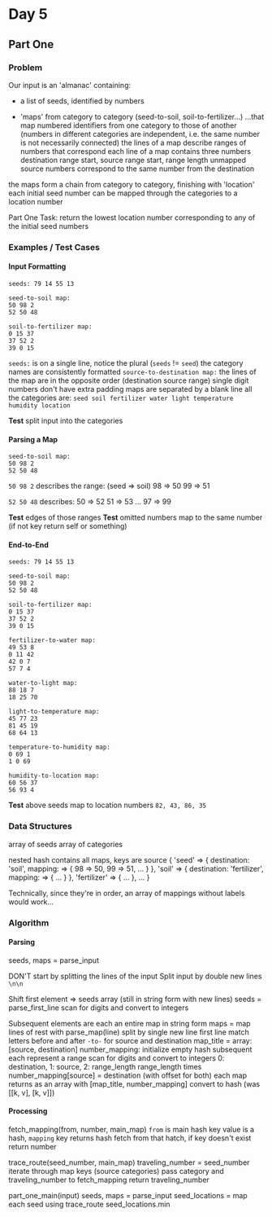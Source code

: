 # Day 5

## Part One

### Problem

Our input is an 'almanac' containing:
  - a list of seeds, identified by numbers

  - 'maps' from category to category (seed-to-soil, soil-to-fertilizer...)
    ...that map numbered identifiers from one category to those of another
    (numbers in different categories are independent, i.e. the same number is not necessarily connected)
    the lines of a map describe ranges of numbers that correspond
    each line of a map contains three numbers
      destination range start, source range start, range length
    unmapped source numbers correspond to the same number from the destination

the maps form a chain from category to category, finishing with 'location'
each initial seed number can be mapped through the categories to a location number

Part One Task: return the lowest location number corresponding to any of the initial seed numbers

### Examples / Test Cases

#### Input Formatting

```
seeds: 79 14 55 13

seed-to-soil map:
50 98 2
52 50 48

soil-to-fertilizer map:
0 15 37
37 52 2
39 0 15
```

`seeds:` is on a single line, notice the plural (`seeds` != `seed`)
the category names are consistently formatted `source-to-destination map:`
  the lines of the map are in the opposite order (destination source range)
single digit numbers don't have extra padding
maps are separated by a blank line
all the categories are: `seed soil fertilizer water light temperature humidity location`

**Test** split input into the categories

#### Parsing a Map

```
seed-to-soil map:
50 98 2
52 50 48
```

`50 98 2` describes the range:
(seed => soil)
   98 => 50
   99 => 51

`52 50 48` describes:
50 => 52
51 => 53
...
97 => 99

**Test** edges of those ranges
**Test** omitted numbers map to the same number (if not key return self or something)

#### End-to-End

```
seeds: 79 14 55 13

seed-to-soil map:
50 98 2
52 50 48

soil-to-fertilizer map:
0 15 37
37 52 2
39 0 15

fertilizer-to-water map:
49 53 8
0 11 42
42 0 7
57 7 4

water-to-light map:
88 18 7
18 25 70

light-to-temperature map:
45 77 23
81 45 19
68 64 13

temperature-to-humidity map:
0 69 1
1 0 69

humidity-to-location map:
60 56 37
56 93 4
```

**Test** above seeds map to location numbers `82, 43, 86, 35`

### Data Structures

array of seeds
array of categories

nested hash contains all maps, keys are source
  {
    'seed' => { destination: 'soil', mapping: => { 98 => 50, 99 => 51, ... } },
    'soil' => { destination: 'fertilizer', mapping: => { ... } },
    'fertilizer' => { ... },
    ...
  }

Technically, since they're in order, an array of mappings without labels would work...

### Algorithm

#### Parsing

seeds, maps = parse_input

  DON'T start by splitting the lines of the input
  Split input by double new lines `\n\n`

  Shift first element => seeds array (still in string form with new lines)
  seeds = parse_first_line
    scan for digits and convert to integers

  Subsequent elements are each an entire map in string form
  maps = map lines of rest with parse_map(line)
    split by single new line
    first line match letters before and after `-to-` for source and destination
      map_title = array: [source, destination]
    number_mapping: initialize empty hash
    subsequent each represent a range
      scan for digits and convert to integers
        0: destination, 1: source, 2: range_length
        range_length times
          number_mapping[source] = destination (with offset for both)
    each map returns as an array with [map_title, number_mapping]
    convert to hash (was [[k, v], [k, v]])

#### Processing

fetch_mapping(from, number, main_map)
  `from` is main hash key
  value is a hash, `mapping` key returns hash
  fetch from that hatch, if key doesn't exist return number

trace_route(seed_number, main_map)
  traveling_number = seed_number
  iterate through map keys (source categories)
    pass category and traveling_number to fetch_mapping
  return traveling_number

part_one_main(input)
  seeds, maps = parse_input
  seed_locations = map each seed using trace_route
  seed_locations.min
